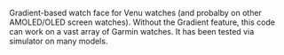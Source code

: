 ﻿Gradient-based watch face for Venu watches (and probalby on other AMOLED/OLED screen watches).   Without the Gradient feature, this code can work on a vast array of Garmin watches.  It has been tested via simulator on many models. 
